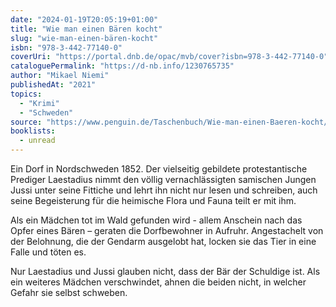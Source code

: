 ```yaml
---
date: "2024-01-19T20:05:19+01:00"
title: "Wie man einen Bären kocht"
slug: "wie-man-einen-bären-kocht"
isbn: "978-3-442-77140-0"
coverUri: "https://portal.dnb.de/opac/mvb/cover?isbn=978-3-442-77140-0"
cataloguePermalink: "https://d-nb.info/1230765735"
author: "Mikael Niemi"
publishedAt: "2021"
topics:
  - "Krimi"
  - "Schweden"
source: "https://www.penguin.de/Taschenbuch/Wie-man-einen-Baeren-kocht/Mikael-Niemi/btb/e592604.rhd"
booklists:
  - unread
---
```


Ein Dorf in Nordschweden 1852. Der vielseitig gebildete protestantische 
Prediger Laestadius nimmt den völlig vernachlässigten samischen Jungen Jussi 
unter seine Fittiche und lehrt ihn nicht nur lesen und schreiben, auch seine 
Begeisterung für die heimische Flora und Fauna teilt er mit ihm.

Als ein Mädchen tot im Wald gefunden wird - allem Anschein nach das Opfer eines 
Bären – geraten die Dorfbewohner in Aufruhr. Angestachelt von der Belohnung, die 
der Gendarm ausgelobt hat, locken sie das Tier in eine Falle und töten es.

Nur Laestadius und Jussi glauben nicht, dass der Bär der Schuldige ist. Als ein 
weiteres Mädchen verschwindet, ahnen die beiden nicht, in welcher Gefahr sie 
selbst schweben.